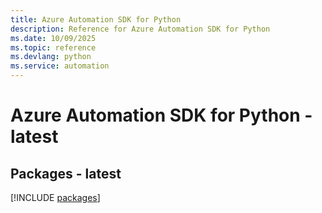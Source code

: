 ```yaml
---
title: Azure Automation SDK for Python
description: Reference for Azure Automation SDK for Python
ms.date: 10/09/2025
ms.topic: reference
ms.devlang: python
ms.service: automation
---
```

# Azure Automation SDK for Python - latest
## Packages - latest
[!INCLUDE [packages](automation-index.md)]
